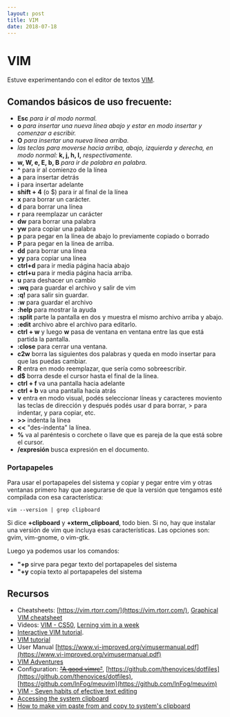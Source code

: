 ```yaml
---
layout: post
title: VIM
date: 2018-07-18
---
```


# VIM

Estuve experimentando con el editor de textos [VIM](http://www.vim.org/).

## Comandos básicos de uso frecuente:
- **Esc** *para ir al modo normal.*
- **o** *para insertar una nueva línea abajo y estar en modo insertar y comenzar a escribir.*
- **O** *para insertar una nueva línea arriba.*
- *las teclas para moverse hacia arriba, abajo, izquierda y derecha, en modo normal:* **k, j, h, l,** *respectivamente.*
- **w, W, e, E, b, B** *para ir de palabra en palabra.*
- **^** para ir al comienzo de la línea
- **a** para insertar detrás
- **i** para insertar adelante
- **shift + 4** (o $) para ir al final de la línea
- **x** para borrar un carácter.
- **d** para borrar una línea
- **r** para reemplazar un carácter
- **dw** para borrar una palabra
- **yw** para copiar una palabra
- **p** para pegar en la línea de abajo lo previamente copiado o borrado
- **P** para pegar en la línea de arriba.
- **dd** para borrar una línea
- **yy** para copiar una línea
- **ctrl+d** para ir media página hacia abajo
- **ctrl+u** para ir media página hacia arriba.
- **u** para deshacer un cambio
- **:wq** para guardar el archivo y salir de vim
- **:q!** para salir sin guardar.
- **:w** para guardar el archivo
- **:help** para mostrar la ayuda
- **:split** parte la pantalla en dos y muestra el mismo archivo arriba y abajo.
- **:edit** archivo abre el archivo para editarlo.
- **ctrl + w** y luego **w** pasa de ventana en ventana entre las que está partida la pantalla.
- **:close** para cerrar una ventana.
- **c2w** borra las siguientes dos palabras y queda en modo insertar para que las puedas cambiar.
- **R** entra en modo reemplazar, que sería como sobreescribir.
- **d$** borra desde el cursor hasta el final de la línea.
- **ctrl + f** va una pantalla hacia adelante
- **ctrl + b** va una pantalla hacia atrás
- **v** entra en modo visual, podés seleccionar líneas y caracteres moviento las teclas de dirección y después podés usar d para borrar, > para indentar, y para copiar, etc.
- **\>>** indenta la línea
- **<<** "des-indenta" la línea.
- **%** va al paréntesis o corchete o llave que es pareja de la que está sobre el cursor.
- **/expresión** busca expresión en el documento.

### Portapapeles
Para usar el portapapeles del sistema y copiar y pegar entre vim y otras ventanas primero hay que asegurarse de que la versión que tengamos esté compilada con esa característica: 

    vim --version | grep clipboard

Si dice **+clipboard** y **+xterm_clipboard**, todo bien. Si no, hay que instalar una versión de vim que incluya esas características. Las opciones son: gvim, vim-gnome, o vim-gtk.

Luego ya podemos usar los comandos:

- **"+p** sirve para pegar texto del portapapeles del sistema
- **"+y** copia texto al portapapeles del sistema


## Recursos

- Cheatsheets: [https://vim.rtorr.com/](https://vim.rtorr.com/), [Graphical VIM cheatsheet](http://www.viemu.com/a_vi_vim_graphical_cheat_sheet_tutorial.html)
- Videos: [VIM - CS50](https://www.youtube.com/watch?v=pksX5m8D1B4), [Lerning vim in a week](https://www.youtube.com/watch?v=_NUO4JEtkDw)
- [Interactive VIM tutorial](http://www.openvim.com/tutorial.html).
- [VIM tutorial](http://vim.wikia.com/wiki/Tutorial)
- User Manual [https://www.vi-improved.org/vimusermanual.pdf](https://www.vi-improved.org/vimusermanual.pdf)
- [VIM Adventures](https://vim-adventures.com/)
- Configuration: <del>["A good vimrc"](https://dougblack.io/words/a-good-vimrc.html)</del>, [https://github.com/thenovices/dotfiles](https://github.com/thenovices/dotfiles), [https://github.com/InFog/meuvim](https://github.com/InFog/meuvim)
- [VIM - Seven habits of efective text editing](http://www.moolenaar.net/habits.html)
- [Accessing the system clipboard](https://vim.fandom.com/wiki/Accessing_the_system_clipboard)
- [How to make vim paste from and copy to system's clipboard](https://stackoverflow.com/questions/11489428/how-to-make-vim-paste-from-and-copy-to-systems-clipboard)
